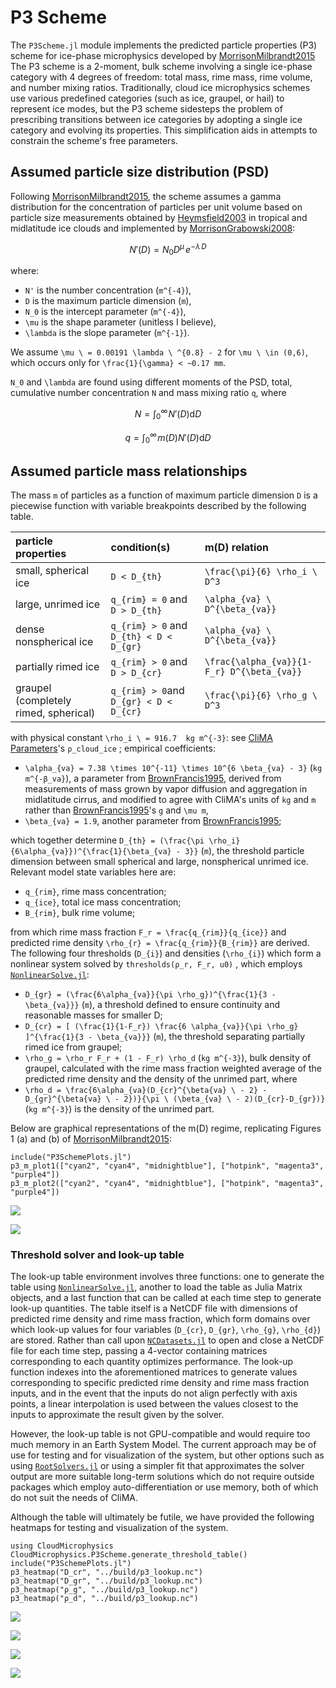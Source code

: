 # P3 Scheme

The `P3Scheme.jl` module implements the predicted particle properties
 (P3) scheme for ice-phase microphysics developed by [MorrisonMilbrandt2015](@cite)
The P3 scheme is a 2-moment, bulk scheme involving a
 single ice-phase category with 4 degrees of freedom: total mass,
 rime mass, rime volume, and number mixing ratios.
Traditionally, cloud ice microphysics schemes use various predefined
 categories (such as ice, graupel, or hail) to represent ice modes, but the P3 scheme sidesteps the
 problem of prescribing transitions between ice categories by adopting
 a single ice category and evolving its properties. This simplification
 aids in attempts to constrain the scheme's free parameters.

## Assumed particle size distribution (PSD)

Following [MorrisonMilbrandt2015](@cite), the scheme assumes a
 gamma distribution for the concentration of particles per unit volume
 based on particle size measurements obtained by [Heymsfield2003](@cite)
 in tropical and midlatitude ice clouds and implemented by 
 [MorrisonGrabowski2008](@cite):

```math
N'(D) = N_{0} D^\mu \, e^{-\lambda \, D}
```

where:
 - ``N'`` is the number concentration (``m^{-4}``),
 - ``D`` is the maximum particle dimension (``m``),
 - ``N_0`` is the intercept parameter (``m^{-4}``),
 - ``\mu`` is the shape parameter (unitless I believe),
 - ``\lambda`` is the slope parameter (``m^{-1}``).

We assume ``\mu \ = 0.00191 \lambda \ ^{0.8} - 2`` for ``\mu \ \in (0,6)``, which occurs only for ``\frac{1}{\gamma} < ~0.17 mm``.

``N_0`` and ``\lambda`` are found using different moments of the PSD, total, cumulative number concentration ``N`` and mass mixing ratio ``q``, where

```math
N = \int_{0}^{\infty} \! N'(D) \mathrm{d}D
```

```math
q = \int_{0}^{\infty} \! m(D) N'(D) \mathrm{d}D
```

## Assumed particle mass relationships

The mass ``m`` of particles as a function of maximum particle dimension ``D``
 is a piecewise function with variable breakpoints described
 by the following table.

| particle properties |      condition(s)     |    m(D) relation      |
|:--------------------|:----------------------|:----------------------|
|small, spherical ice | ``D < D_{th}`` | ``\frac{\pi}{6} \rho_i \ D^3`` |
|large, unrimed ice   | ``q_{rim} = 0`` and ``D > D_{th}`` | ``\alpha_{va} \ D^{\beta_{va}}`` |
|dense nonspherical ice | ``q_{rim} > 0`` and ``D_{th} < D < D_{gr}`` | ``\alpha_{va} \ D^{\beta_{va}}`` |
|partially rimed ice | ``q_{rim} > 0`` and ``D > D_{cr}`` | ``\frac{\alpha_{va}}{1-F_r} D^{\beta_{va}}`` |
|graupel (completely rimed, spherical)| ``q_{rim} > 0``and ``D_{gr} < D < D_{cr}`` | ``\frac{\pi}{6} \rho_g \ D^3`` |

with physical constant ``\rho_i \ = 916.7  kg m^{-3}``: see [CliMA Parameters](https://github.com/CliMA/CLIMAParameters.jl)'s `ρ_cloud_ice` ;
empirical coefficients:

  - ``\alpha_{va} = 7.38 \times 10^{-11} \times 10^{6 \beta_{va} - 3}`` (``kg m^{-β_va}``), a parameter from [BrownFrancis1995](@cite), derived from measurements of mass grown by vapor diffusion and aggregation in midlatitude cirrus, and modified to agree with CliMA's units of ``kg`` and ``m`` rather than [BrownFrancis1995](@cite)'s ``g`` and ``\mu m``,
  - ``\beta_{va} = 1.9``, another parameter from [BrownFrancis1995](@cite);

which together determine ``D_{th} = (\frac{\pi \rho_i}{6\alpha_{va}})^{\frac{1}{\beta_{va} - 3}}`` (``m``), the threshold particle dimension between small spherical and large, nonspherical unrimed ice.
Relevant model state variables here are:

 - ``q_{rim}``, rime mass concentration;
 - ``q_{ice}``, total ice mass concentration;
 - ``B_{rim}``, bulk rime volume;

from which rime mass fraction ``F_r = \frac{q_{rim}}{q_{ice}}`` and predicted rime density ``\rho_{r} = \frac{q_{rim}}{B_{rim}}`` are derived.
The following four thresholds (``D_{i}``) and densities (``\rho_{i}``) which form a nonlinear system solved by `thresholds(ρ_r, F_r, u0)` , which employs [`NonlinearSolve.jl`](https://docs.sciml.ai/NonlinearSolve/stable/):

 - ``D_{gr} = (\frac{6\alpha_{va}}{\pi \rho_g})^{\frac{1}{3 - \beta_{va}}}`` (``m``), a threshold defined to ensure continuity and reasonable masses for smaller D;
 - ``D_{cr} = [ (\frac{1}{1-F_r}) \frac{6 \alpha_{va}}{\pi \rho_g} ]^{\frac{1}{3 - \beta_{va}}}`` (``m``), the threshold separating partially rimed ice from graupel;
 - ``\rho_g = \rho_r F_r + (1 - F_r) \rho_d`` (``kg m^{-3}``), bulk density of graupel, calculated with the rime mass fraction weighted average of the predicted rime density and the density of the unrimed part, where
 - ``\rho_d = \frac{6\alpha_{va}(D_{cr}^{\beta{va} \ - 2} - D_{gr}^{\beta{va} \ - 2})}{\pi \ (\beta_{va} \ - 2)(D_{cr}-D_{gr})}`` (``kg m^{-3}``) is the density of the unrimed part.

Below are graphical representations of the m(D) regime, replicating
 Figures 1 (a) and (b) of [MorrisonMilbrandt2015](@cite):

```@example
include("P3SchemePlots.jl")
p3_m_plot1(["cyan2", "cyan4", "midnightblue"], ["hotpink", "magenta3", "purple4"])
p3_m_plot2(["cyan2", "cyan4", "midnightblue"], ["hotpink", "magenta3", "purple4"])
```

![](MorrisonandMilbrandtFig1a.svg)

![](MorrisonandMilbrandtFig1b.svg)

### Threshold solver and look-up table

The look-up table environment involves three functions: one to generate the table using [`NonlinearSolve.jl`](https://docs.sciml.ai/NonlinearSolve/stable/), another to load the table as Julia Matrix objects, and a last function that can be called at each time step to generate look-up quantities. The table itself is a NetCDF file with dimensions of predicted rime density and rime mass fraction, which form domains over which look-up values for four variables (``D_{cr}``, ``D_{gr}``, ``\rho_{g}``, ``\rho_{d}``) are stored. Rather than call upon [`NCDatasets.jl`](https://github.com/Alexander-Barth/NCDatasets.jl) to open and close a NetCDF file for each time step, passing a 4-vector containing matrices corresponding to each quantity optimizes performance. The look-up function indexes into the aforementioned matrices to generate values corresponding to specific predicted rime density and rime mass fraction inputs, and in the event that the inputs do not align perfectly with axis points, a linear interpolation is used between the values closest to the inputs to approximate the result given by the solver.

However, the look-up table is not GPU-compatible and would require too much memory in an Earth System Model. The current approach may be of use for testing and for visualization of the system, but other options such as using [`RootSolvers.jl`](https://github.com/CliMA/RootSolvers.jl) or using a simpler fit that approximates the solver output are more suitable long-term solutions which do not require outside packages which employ auto-differentiation or use memory, both of which do not suit the needs of CliMA.

Although the table will ultimately be futile, we have provided the following heatmaps for testing and visualization of the system.

```@example
using CloudMicrophysics
CloudMicrophysics.P3Scheme.generate_threshold_table()
include("P3SchemePlots.jl")
p3_heatmap("D_cr", "../build/p3_lookup.nc")
p3_heatmap("D_gr", "../build/p3_lookup.nc")
p3_heatmap("ρ_g", "../build/p3_lookup.nc")
p3_heatmap("ρ_d", "../build/p3_lookup.nc")
```

![](p3_D_cr_lookup.svg)

![](p3_D_gr_lookup.svg)

![](p3_ρ_g_lookup.svg)

![](p3_ρ_d_lookup.svg)
